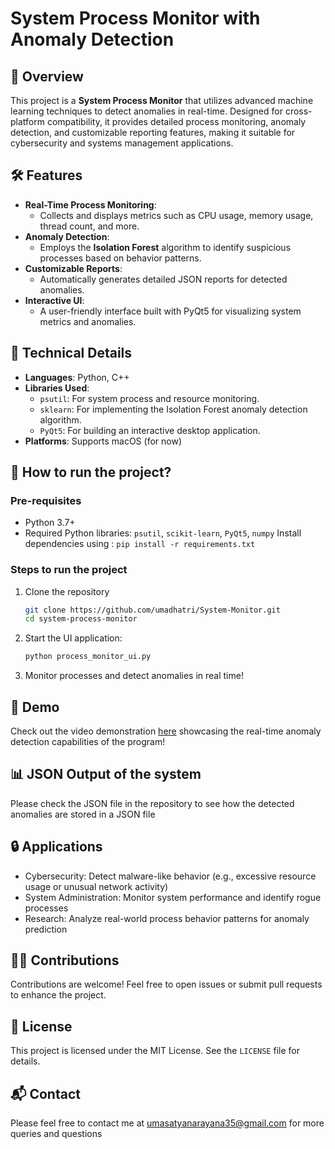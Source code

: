 # System Process Monitor with Anomaly Detection
## 📜 Overview
This project is a **System Process Monitor** that utilizes advanced machine learning techniques to detect anomalies in real-time. Designed for cross-platform compatibility, it provides detailed process monitoring, anomaly detection, and customizable reporting features, making it suitable for cybersecurity and systems management applications.

## 🛠️ Features
- **Real-Time Process Monitoring**:
  - Collects and displays metrics such as CPU usage, memory usage, thread count, and more.
- **Anomaly Detection**:
  - Employs the **Isolation Forest** algorithm to identify suspicious processes based on behavior patterns.
- **Customizable Reports**:
  - Automatically generates detailed JSON reports for detected anomalies.
- **Interactive UI**:
  - A user-friendly interface built with PyQt5 for visualizing system metrics and anomalies.

## 🔧 Technical Details
- **Languages**: Python, C++
- **Libraries Used**:
  - `psutil`: For system process and resource monitoring.
  - `sklearn`: For implementing the Isolation Forest anomaly detection algorithm.
  - `PyQt5`: For building an interactive desktop application.
- **Platforms**: Supports macOS (for now)

## 🚀 How to run the project?
### Pre-requisites
- Python 3.7+
- Required Python libraries: `psutil`, `scikit-learn`, `PyQt5`, `numpy`
Install dependencies using : `pip install -r requirements.txt`

### Steps to run the project
1. Clone the repository
   ```bash
   git clone https://github.com/umadhatri/System-Monitor.git
   cd system-process-monitor
   ```
   
2. Start the UI application:
   ```bash
   python process_monitor_ui.py
   ```
   
3. Monitor processes and detect anomalies in real time!

## 🎥 Demo
Check out the video demonstration [here](https://youtu.be/Le7XCnft8mk) showcasing the real-time anomaly detection capabilities of the program!

## 📊 JSON Output of the system
Please check the JSON file in the repository to see how the detected anomalies are stored in a JSON file

## 🔒 Applications
- Cybersecurity: Detect malware-like behavior (e.g., excessive resource usage or unusual network activity)
- System Administration: Monitor system performance and identify rogue processes
- Research: Analyze real-world process behavior patterns for anomaly prediction

## 🤝🏻 Contributions
Contributions are welcome! Feel free to open issues or submit pull requests to enhance the project.

## 📝 License
This project is licensed under the MIT License. See the `LICENSE` file for details.

## 📬 Contact
Please feel free to contact me at [umasatyanarayana35@gmail.com](mailto:umasatyanarayana35@gmail.com) for more queries and questions
